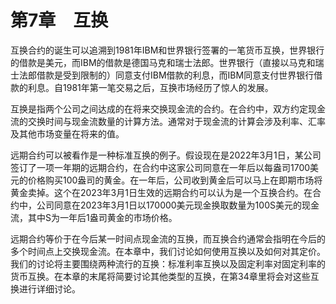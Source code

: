 # 第7章　互换

互换合约的诞生可以追溯到1981年IBM和世界银行签署的一笔货币互换，世界银行的借款是美元，而IBM的借款是德国马克和瑞士法郎。世界银行（直接以马克和瑞士法郎借款是受到限制的）同意支付IBM借款的利息，而IBM同意支付世界银行借款的利息。自1981年第一笔交易之后，互换市场经历了惊人的发展。

互换是指两个公司之间达成的在将来交换现金流的合约。在合约中，双方约定现金流的交换时间与现金流数量的计算方法。通常对于现金流的计算会涉及利率、汇率及其他市场变量在将来的值。

远期合约可以被看作是一种标准互换的例子。假设现在是2022年3月1日，某公司签订了一项一年期的远期合约，在合约中这家公司同意在一年后以每盎司1700美元的价格购买100盎司的黄金。在一年后，公司收到黄金后可以马上在即期市场将黄金卖掉。这个在2023年3月1日生效的远期合约可以认为是一个互换合约。在合约中，公司同意在2023年3月1日以170000美元现金换取数量为100S美元的现金流，其中S为一年后1盎司黄金的市场价格。

远期合约等价于在今后某一时间点现金流的互换，而互换合约通常会指明在今后的多个时间点上交换现金流。在本章中，我们讨论如何使用互换以及如何对其定价。我们的讨论将主要围绕两种流行的互换：标准利率互换以及固定利率对固定利率的货币互换。在本章的末尾将简要讨论其他类型的互换，在第34章里将会对这些互换进行详细讨论。